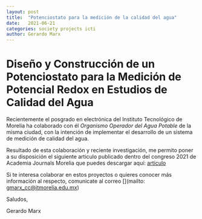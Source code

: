 ```yaml
---
layout: post
title:  "Potenciostato para la medición de la calidad del agua"
date:   2021-06-21
categories: society projects icti
author: Gerardo Marx
---
```


# Diseño y Construcción de un Potenciostato para la Medición de Potencial Redox en Estudios de Calidad del Agua

Recientemente el posgrado en electrónica del Instituto Tecnológico de Morelia ha colaborado con él *Organismo Operador del Agua Potable* de la misma ciudad, con la intención de implementar el desarrollo de un sistema de medición de calidad del agua. 

Resultado de esta colaboración y reciente investigación, me permito poner a su disposición el siguiente articulo publicado dentro del congreso 2021 de Academia Journals Morelia que puedes descargar aquí: [artículo](/assets/memorias-calidad-agua.pdf)

Si te interesa colaborar en estos proyectos o quieres conocer más información al
respecto, comunicate al correo [](mailto: gmarx_cc@itmorelia.edu.mx)

Saludos, 

Gerardo Marx
